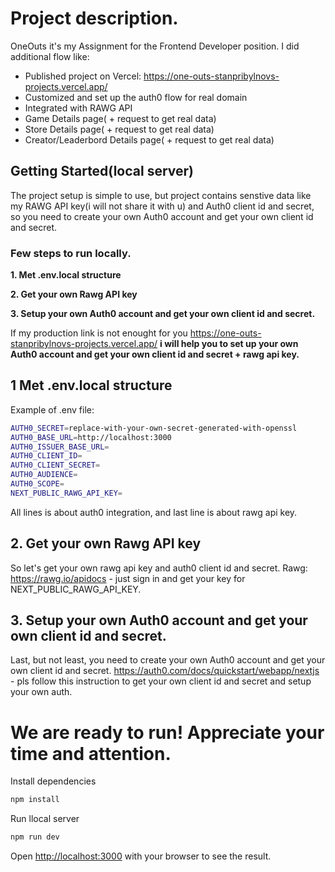 # Project description.

OneOuts it's my Assignment for the Frontend Developer position.
I did additional flow like:
- Published project on Vercel: https://one-outs-stanpribylnovs-projects.vercel.app/
- Customized and set up the auth0 flow for real domain
- Integrated with RAWG API
- Game Details page( + request to get real data)
- Store Details page( + request to get real data)
- Creator/Leaderbord Details page( + request to get real data)

## Getting Started(local server)
The project setup is simple to use, but project contains senstive data like my RAWG API key(i will not share it with u) and
Auth0 client id and secret, so you need to create your own Auth0 account and get your own client id and secret.

### Few steps to run locally.
**1. Met .env.local structure**

**2. Get your own Rawg API key**

**3. Setup your own Auth0 account and get your own client id and secret.**

If my production link is not enought for you https://one-outs-stanpribylnovs-projects.vercel.app/
**i will help you to set up your own Auth0 account and get your own client id and secret + rawg api key.**

## 1 Met .env.local structure
Example of .env file:
```bash
AUTH0_SECRET=replace-with-your-own-secret-generated-with-openssl
AUTH0_BASE_URL=http://localhost:3000
AUTH0_ISSUER_BASE_URL=
AUTH0_CLIENT_ID=
AUTH0_CLIENT_SECRET=
AUTH0_AUDIENCE=
AUTH0_SCOPE=
NEXT_PUBLIC_RAWG_API_KEY=
```
All lines is about auth0 integration, and last line is about rawg api key.

## 2. Get your own Rawg API key ##
So let's get your own rawg api key and auth0 client id and secret.
Rawg: https://rawg.io/apidocs - just sign in and get your key for NEXT_PUBLIC_RAWG_API_KEY.

## 3. Setup your own Auth0 account and get your own client id and secret.
Last, but not least, you need to create your own Auth0 account and get your own client id and secret.
https://auth0.com/docs/quickstart/webapp/nextjs - pls follow this instruction to get your own client id and secret and setup your own auth.


# We are ready to run! Appreciate your time and attention.

Install dependencies
```bash
npm install
```
Run llocal server

```bash
npm run dev
```

Open [http://localhost:3000](http://localhost:3000) with your browser to see the result.
